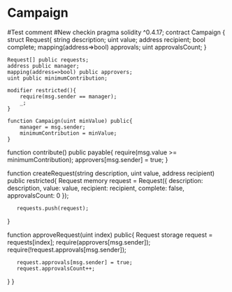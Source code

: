 # Campaign
#Test comment
#New checkin
pragma solidity ^0.4.17;
contract Campaign {
    struct Request{
        string description;
        uint value;
        address recipient;
        bool complete;
        mapping(address=>bool) approvals;
        uint approvalsCount;
    }
    
    Request[] public requests;
    address public manager;
    mapping(address=>bool) public approvers;
    uint public minimumContribution;
    
    modifier restricted(){
        require(msg.sender == manager);
        _;
    }
    
    function Campaign(uint minValue) public{
        manager = msg.sender;
        minimumContribution = minValue;
    }
   
   function contribute() public payable{
       require(msg.value >= minimumContribution);
       approvers[msg.sender] = true;
   }
   
   function createRequest(string description, uint value, address recipient) public restricted{
       Request memory request = Request({
           description: description,
           value: value,
           recipient: recipient,
           complete: false,
           approvalsCount: 0 
       });
       
       requests.push(request);
   }
   
   function approveRequest(uint index) public{
       Request storage request = requests[index];
       require(approvers[msg.sender]);
       require(!request.approvals[msg.sender]);
       
       request.approvals[msg.sender] = true;
       request.approvalsCount++;
   }
}
